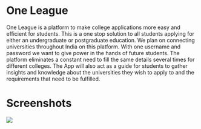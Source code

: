 # One League
One League is  a platform to make college applications more easy and efficient for students. This is a one stop solution to all students applying for either an undergraduate or postgraduate education. We plan on connecting universities throughout India on this platform. With one username and password we want to give power in the hands of future students. The platform eliminates a constant need to fill the same details several times for different colleges. The App will also act as a guide for students to gather insights and knowledge about the universities they wish to apply to and the requirements that need to be fulfilled.

# Screenshots
![](Simulator%20Screen%20Shot%20-%20iPhone%2011%20Pro%20-%202020-11-21%20at%2021.49.10.png)
